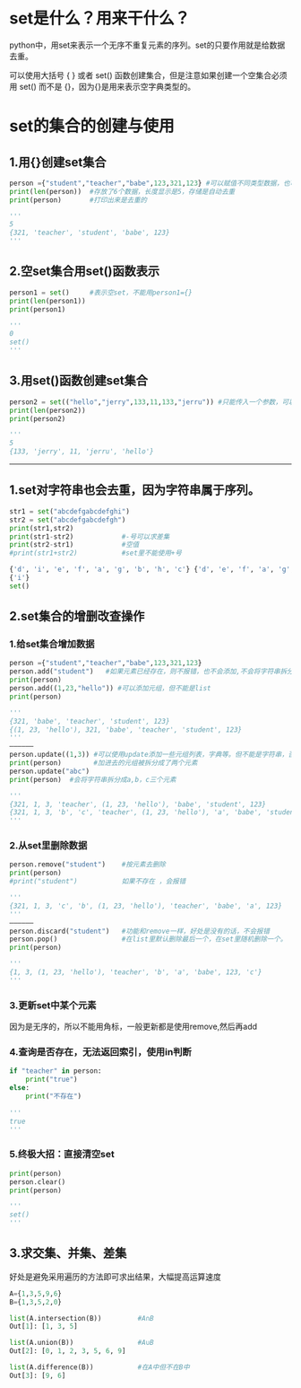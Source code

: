 # set是什么？用来干什么？

python中，用set来表示一个无序不重复元素的序列。set的只要作用就是给数据去重。

可以使用大括号 { } 或者 set() 函数创建集合，但是注意如果创建一个空集合必须用 set() 而不是 {}，因为{}是用来表示空字典类型的。

# set的集合的创建与使用

## 1.用{}创建set集合

```Python
person ={"student","teacher","babe",123,321,123} #可以赋值不同类型数据，也可以有重复数据，但是存储会去重
print(len(person))  #存放了6个数据，长度显示是5，存储是自动去重
print(person)       #打印出来是去重的

'''
5
{321, 'teacher', 'student', 'babe', 123}
'''
```

## 2.空set集合用set()函数表示

```Python
person1 = set()     #表示空set，不能用person1={}
print(len(person1))
print(person1)

'''
0
set()
'''
```

## 3.用set()函数创建set集合

```Python
person2 = set(("hello","jerry",133,11,133,"jerru")) #只能传入一个参数，可以是list,tuple
print(len(person2))
print(person2)

'''
5
{133, 'jerry', 11, 'jerru', 'hello'}
```

---

## 1.set对字符串也会去重，因为字符串属于序列。

```Python
str1 = set("abcdefgabcdefghi")
str2 = set("abcdefgabcdefgh")
print(str1,str2)
print(str1-str2)            #-号可以求差集
print(str2-str1)            #空值
#print(str1+str2)           #set里不能使用+号

{'d', 'i', 'e', 'f', 'a', 'g', 'b', 'h', 'c'} {'d', 'e', 'f', 'a', 'g', 'b', 'h', 'c'}
{'i'}
set()
```

## 2.set集合的增删改查操作

  ### 1.给set集合增加数据

  ```Python
  person ={"student","teacher","babe",123,321,123}
  person.add("student")   #如果元素已经存在，则不报错，也不会添加,不会将字符串拆分成多个元素，区别于update
  print(person)
  person.add((1,23,"hello")) #可以添加元组，但不能是list
  print(person)
  
  '''
  {321, 'babe', 'teacher', 'student', 123}
  {(1, 23, 'hello'), 321, 'babe', 'teacher', 'student', 123}
  '''
  ——————
  person.update((1,3)) #可以使用update添加一些元组列表，字典等。但不能是字符串，否则会拆分
  print(person)        #加进去的元组被拆分成了两个元素
  person.update("abc")
  print(person)  #会将字符串拆分成a,b，c三个元素
  
  '''
  {321, 1, 3, 'teacher', (1, 23, 'hello'), 'babe', 'student', 123}
  {321, 1, 3, 'b', 'c', 'teacher', (1, 23, 'hello'), 'a', 'babe', 'student', 123}
  '''
  ```

  ### 2.从set里删除数据

  ```Python
  person.remove("student")    #按元素去删除
  print(person)
  #print("student")           如果不存在 ，会报错
  
  '''
  {321, 1, 3, 'c', 'b', (1, 23, 'hello'), 'teacher', 'babe', 'a', 123}
  '''
  ——————
  person.discard("student")   #功能和remove一样，好处是没有的话，不会报错
  person.pop()                #在list里默认删除最后一个，在set里随机删除一个。
  print(person)
  
  '''
  {1, 3, (1, 23, 'hello'), 'teacher', 'b', 'a', 'babe', 123, 'c'}
  '''
  ```

  ### 3.更新set中某个元素

  因为是无序的，所以不能用角标，一般更新都是使用remove,然后再add

  ### 4.查询是否存在，无法返回索引，使用in判断

  ```Python
  if "teacher" in person:
      print("true")
  else:
      print("不存在")
      
  '''
  true
  '''
  ```

  ### 5.终极大招：直接清空set

  ```Python
  print(person)
  person.clear()
  print(person)
  
  '''
  set()
  '''
  ```

## 3.求交集、并集、差集

好处是避免采用遍历的方法即可求出结果，大幅提高运算速度

```Python
A={1,3,5,9,6}
B={1,3,5,2,0}

list(A.intersection(B))         #A∩B
Out[1]: [1, 3, 5]

list(A.union(B))                #A∪B
Out[2]: [0, 1, 2, 3, 5, 6, 9]

list(A.difference(B))           #在A中但不在B中
Out[3]: [9, 6]
```

